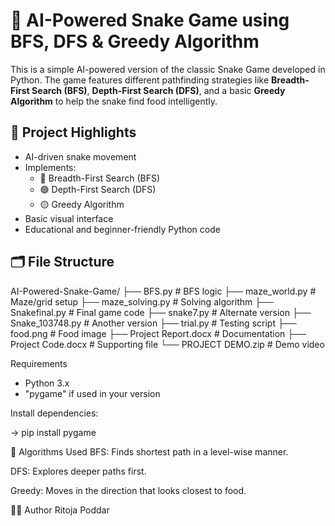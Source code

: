 # 🐍 AI-Powered Snake Game using BFS, DFS & Greedy Algorithm

This is a simple AI-powered version of the classic Snake Game developed in Python. The game features different pathfinding strategies like **Breadth-First Search (BFS)**, **Depth-First Search (DFS)**, and a basic **Greedy Algorithm** to help the snake find food intelligently.

## 📌 Project Highlights

- AI-driven snake movement
- Implements:
  - 🔵 Breadth-First Search (BFS)
  - 🟢 Depth-First Search (DFS)
  - 🟡 Greedy Algorithm
- Basic visual interface
- Educational and beginner-friendly Python code

## 🗂 File Structure
AI-Powered-Snake-Game/
├── BFS.py # BFS logic
├── maze_world.py # Maze/grid setup
├── maze_solving.py # Solving algorithm
├── Snakefinal.py # Final game code
├── snake7.py # Alternate version
├── Snake_103748.py # Another version
├── trial.py # Testing script
├── food.png # Food image
├── Project Report.docx # Documentation
├── Project Code.docx # Supporting file
└── PROJECT DEMO.zip # Demo video


Requirements

- Python 3.x  
- "pygame" if used in your version

Install dependencies:

-> pip install pygame

🧠 Algorithms Used
BFS: Finds shortest path in a level-wise manner.

DFS: Explores deeper paths first.

Greedy: Moves in the direction that looks closest to food.

🙋‍♀️ Author
Ritoja Poddar



